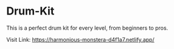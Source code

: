 # Drum-Kit
This is a perfect drum kit for every level, from beginners to pros. 
<p>Visit Link: <a href="https://harmonious-monstera-d4f1a7.netlify.app/" alt="web">https://harmonious-monstera-d4f1a7.netlify.app/</a></p>
